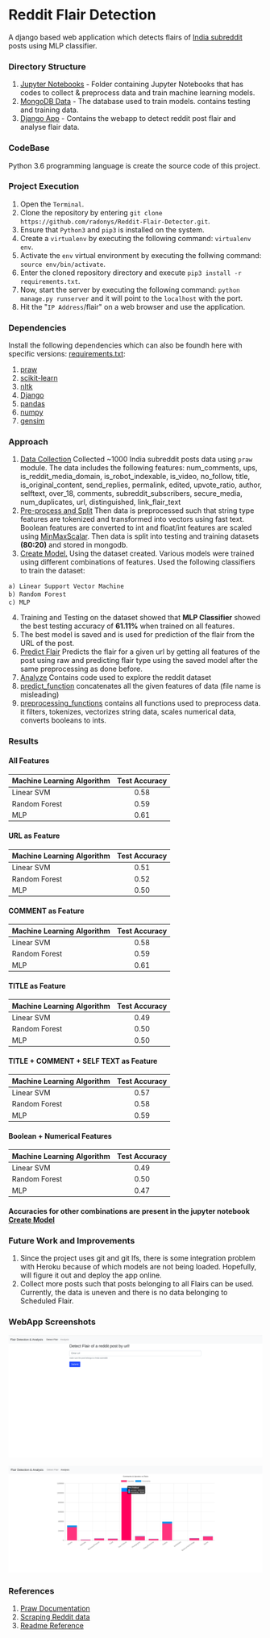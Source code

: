 # Reddit Flair Detection

A django based web application which detects flairs of [India subreddit](https://www.reddit.com/r/india/) posts using MLP classifier.

### Directory Structure
  
   1. [Jupyter Notebooks](https://github.com/lshreyasharmal/Reddit-Flair-Detection/tree/master/Jupyter%20Notebooks) - Folder containing Jupyter Notebooks that has codes to collect & preprocess data and train machine learning models.
  2. [MongoDB Data](https://github.com/lshreyasharmal/Reddit-Flair-Detection/tree/master/MongoDB%20Data/flair_database) - The database used to train models. contains testing and training data.
  3. [Django App](https://github.com/lshreyasharmal/Reddit-Flair-Detection/tree/master/reddit_flair_detection) - Contains the webapp to detect reddit post flair and analyse flair data.
 <!---  4. [Procfile](https://github.com/lshreyasharmal/Reddit-Flair-Detection/blob/master/Procfile) - Needed to setup Heroku.
 5. [requirements.txt](https://github.com/lshreyasharmal/Reddit-Flair-Detection/blob/master/requirements.txt) - Contains all the dependencies for the webapp. (heroku)
  6. [runtime.txt](https://github.com/lshreyasharmal/Reddit-Flair-Detection/blob/master/runtime.txt) - contains the python version needed for this project. (heroku)--->
  
### CodeBase

Python 3.6 programming language is create the source code of this project.


### Project Execution

  1. Open the `Terminal`.
  2. Clone the repository by entering `git clone https://github.com/radonys/Reddit-Flair-Detector.git`.
  3. Ensure that `Python3` and `pip3` is installed on the system.
  4. Create a `virtualenv` by executing the following command: `virtualenv env`.
  5. Activate the `env` virtual environment by executing the follwing command: `source env/bin/activate`.
  6. Enter the cloned repository directory and execute `pip3 install -r requirements.txt`.
  7. Now, start the server by executing the following command: `python manage.py runserver` and it will point to the `localhost` with the port.
  8. Hit the "`IP Address`/flair" on a web browser and use the application. 
  
### Dependencies

Install the following dependencies which can also be foundh here with specific versions: [requirements.txt](https://github.com/radonys/Reddit-Flair-Detector/blob/master/requirements.txt):

  1. [praw](https://praw.readthedocs.io/en/latest/)
  2. [scikit-learn](https://scikit-learn.org/)
  3. [nltk](https://www.nltk.org/)
  4. [Django](https://www.djangoproject.com/)
  7. [pandas](https://pandas.pydata.org/)
  8. [numpy](http://www.numpy.org/)
  9. [gensim](https://pypi.org/project/gensim/)
  
### Approach

  1. [Data Collection](https://github.com/lshreyasharmal/Reddit-Flair-Detection/blob/master/Jupyter%20Notebooks/Data%20Collection.ipynb) Collected ~1000 India subreddit posts data using `praw` module. The data includes the following features: 
  num_comments, ups, is_reddit_media_domain, is_robot_indexable, is_video, no_follow, title, is_original_content, send_replies, permalink, edited, upvote_ratio, author, selftext, over_18, comments, subreddit_subscribers, secure_media, num_duplicates, url, distinguished, link_flair_text
  2. [Pre-process and Split](https://github.com/lshreyasharmal/Reddit-Flair-Detection/blob/master/Jupyter%20Notebooks/Pre-process%20and%20Split.ipynb) Then data is preprocessed such that string type features are tokenized and transformed into vectors using fast text. Boolean features are converted to int and float/int features are scaled using [MinMaxScalar](https://scikit-learn.org/stable/modules/generated/sklearn.preprocessing.MinMaxScaler.html). Then data is split into testing and training datasets **(80:20)** and stored in mongodb.
  3. [Create Model.](https://github.com/lshreyasharmal/Reddit-Flair-Detection/blob/master/Jupyter%20Notebooks/Create%20Model.ipynb) Using the dataset created. Various models were trained using different combinations of features. Used the following classifiers to train the dataset:
   
    a) Linear Support Vector Machine
    b) Random Forest
    c) MLP

   4. Training and Testing on the dataset showed that **MLP Classifier** showed the best testing accuracy of **61.11%** when trained on all features.
   5. The best model is saved and is used for prediction of the flair from the URL of the post.
   6. [Predict Flair](https://github.com/lshreyasharmal/Reddit-Flair-Detection/blob/master/Jupyter%20Notebooks/Predict%20Flair.ipynb) Predicts the flair for a given url by getting all features of the post using raw and predicting flair type using the saved model after the same preprocessing as done before.
   7. [Analyze](https://github.com/lshreyasharmal/Reddit-Flair-Detection/blob/master/Jupyter%20Notebooks/Analyze.ipynb) Contains code used to explore the reddit dataset
   8. [predict_function](https://github.com/lshreyasharmal/Reddit-Flair-Detection/blob/master/Jupyter%20Notebooks/predict_function.py) concatenates all the given features of data (file name is misleading)
   9. [preprocessing_functions](https://github.com/lshreyasharmal/Reddit-Flair-Detection/blob/master/Jupyter%20Notebooks/preprocessing_functions.py) contains all functions used to preprocess data. it  filters, tokenizes, vectorizes string data, scales numerical data, converts booleans to ints.
   
    
### Results

#### All Features

| Machine Learning Algorithm | Test Accuracy |
| -------------              |:-------------:|
| Linear SVM                 | 0.58          |
| Random Forest              | 0.59          |
| MLP                        | 0.61          |

#### URL as Feature

| Machine Learning Algorithm | Test Accuracy |
| -------------              |:-------------:|
| Linear SVM                 | 0.51          |
| Random Forest              | 0.52          |
| MLP                        | 0.50          |

#### COMMENT as Feature

| Machine Learning Algorithm | Test Accuracy |
| -------------              |:-------------:|
| Linear SVM                 | 0.58          |
| Random Forest              | 0.59          |
| MLP                        | 0.61          |

#### TITLE as Feature

| Machine Learning Algorithm | Test Accuracy |
| -------------              |:-------------:|
| Linear SVM                 | 0.49          |
| Random Forest              | 0.50          |
| MLP                        | 0.50          |

#### TITLE + COMMENT + SELF TEXT as Feature

| Machine Learning Algorithm | Test Accuracy |
| -------------              |:-------------:|
| Linear SVM                 | 0.57          |
| Random Forest              | 0.58          |
| MLP                        | 0.59          |

#### Boolean + Numerical Features

| Machine Learning Algorithm | Test Accuracy |
| -------------              |:-------------:|
| Linear SVM                 | 0.49          |
| Random Forest              | 0.50          |
| MLP                        | 0.47          |

#### Accuracies for other combinations are present in the jupyter notebook [Create Model](https://github.com/lshreyasharmal/Reddit-Flair-Detection/blob/master/Jupyter%20Notebooks/Create%20Model.ipynb)

### Future Work and Improvements
  1. Since the project uses git and git lfs, there is some integration problem with Heroku because of which models are not being loaded. Hopefully, will figure it out and deploy the app online.
  2. Collect more posts such that posts belonging to all Flairs can be used. Currently, the data is uneven and there is no data belonging to Scheduled Flair.

### WebApp Screenshots

![all_text](detect_flair.png)

![all_text](analysis.png)

### References

1. [Praw Documentation](https://praw.readthedocs.io/en/latest/code_overview/models/subreddit.html)
2. [Scraping Reddit data](https://towardsdatascience.com/scraping-reddit-data-1c0af3040768)
3. [Readme Reference](https://github.com/radonys/Reddit-Flair-Detector/blob/master/README.md)

